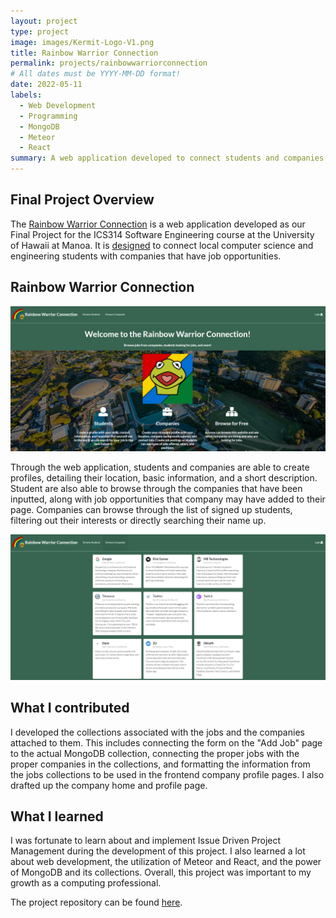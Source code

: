 ```yaml
---
layout: project
type: project
image: images/Kermit-Logo-V1.png
title: Rainbow Warrior Connection
permalink: projects/rainbowwarriorconnection
# All dates must be YYYY-MM-DD format!
date: 2022-05-11
labels:
  - Web Development
  - Programming
  - MongoDB
  - Meteor
  - React
summary: A web application developed to connect students and companies.
---
```


## Final Project Overview

The [Rainbow Warrior Connection](http://159.89.232.121/#/) is a web application developed as our Final Project for the ICS314 Software Engineering course at the University of Hawaii at Manoa. It is [designed](https://courses.ics.hawaii.edu/ics314s22/morea/final-project/reading-project-company-connector.html) to connect local computer science and engineering students with companies that have job opportunities. 

## Rainbow Warrior Connection

<img class ="ui big image" src="/images/rainbowwarriorconnection-homepage.png">

Through the web application, students and companies are able to create profiles, detailing their location, basic information, and a short description. Student are also able to browse through the companies that have been inputted, along with job opportunities that company may have added to their page. Companies can browse through the list of signed up students, filtering out their interests or directly searching their name up.

<img class ="ui big image" src="/images/rainbowwarriorconnection-browse-companies.png">

## What I contributed

I developed the collections associated with the jobs and the companies attached to them. This includes connecting the form on the "Add Job" page to the actual MongoDB collection, connecting the proper jobs with the proper companies in the collections, and formatting the information from the jobs collections to be used in the frontend company profile pages. I also drafted up the company home and profile page.

## What I learned

I was fortunate to learn about and implement Issue Driven Project Management during the development of this project. I also learned a lot about web development, the utilization of Meteor and React, and the power of MongoDB and its collections. Overall, this project was important to my growth as a computing professional.

The project repository can be found [here](https://github.com/rainbowwarriorconnection).
